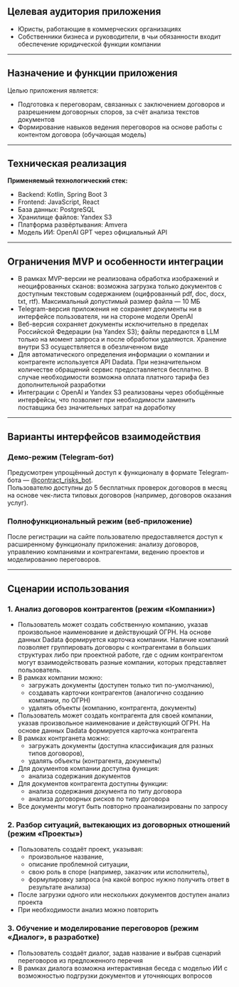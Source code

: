 ## Целевая аудитория приложения

- Юристы, работающие в коммерческих организациях
- Собственники бизнеса и руководители, в чьи обязанности входит обеспечение юридической функции компании

---

## Назначение и функции приложения

Целью приложения является:

- Подготовка к переговорам, связанных с заключением договоров и разрешением договорных споров, за счёт анализа текстов документов
- Формирование навыков ведения переговоров на основе работы с контентом договора (обучающая модель)

---

## Техническая реализация

**Применяемый технологический стек:**

- Backend: Kotlin, Spring Boot 3
- Frontend: JavaScript, React
- База данных: PostgreSQL
- Хранилище файлов: Yandex S3
- Платформа развёртывания: Amvera
- Модель ИИ: OpenAI GPT через официальный API

---

## Ограничения MVP и особенности интеграции

- В рамках MVP-версии не реализована обработка изображений и неоцифрованных сканов: возможна загрузка только документов с доступным текстовым содержанием (оцифрованный pdf, doc, docx, txt, rtf).
  Максимальный допустимый размер файла — 10 МБ
- Telegram-версия приложения не сохраняет документы ни в интерфейсе пользователя, ни на стороне модели OpenAI
- Веб-версия сохраняет документы исключительно в пределах Российской Федерации (на Yandex S3); файлы передаются в LLM только на момент запроса и после обработки удаляются. Хранение внутри S3 осуществляется в обезличенном виде
- Для автоматического определения информации о компании и контрагенте используется API Dadata. При незначительном количестве обращений сервис предоставляется бесплатно. В случае необходимости возможна оплата платного тарифа без дополнительной разработки
- Интеграции с OpenAI и Yandex S3 реализованы через обобщённые интерфейсы, что позволяет при необходимости заменить поставщика без значительных затрат на доработку

---

## Варианты интерфейсов взаимодействия

### Демо-режим (Telegram-бот)

Предусмотрен упрощённый доступ к функционалу в формате Telegram-бота — [@contract_risks_bot](https://t.me/contract_risks_bot).  
Пользователю доступны до 5 бесплатных проверок договоров в месяц на основе чек-листа типовых договоров (например, договоров оказания услуг).

### Полнофункциональный режим (веб-приложение)

После регистрации на сайте пользователю предоставляется доступ к расширенному функционалу приложения: анализу договоров, управлению компаниями и контрагентами, ведению проектов и моделированию переговоров.

---

## Сценарии использования

### 1. Анализ договоров контрагентов (режим «Компании»)

- Пользователь может создать собственную компанию, указав произвольное наименование и действующий ОГРН. На основе данных Dadata формируется карточка компании. Наличие компаний позволяет группировать договоры с контрагентами в больших структурах либо при проектной работе, где с одним контрагентом могут взаимодействовать разные компании, которых представляет пользователь.
- В рамках компании можно:
    - загружать документы (доступен только тип по-умолчанию),
    - создавать карточки контрагентов (аналогично созданию компании, по ОГРН)
    - удалять объекты (компанию, контрагента, документы)
- Пользователь может создать контрагента для своей компании, указав произвольное наименование и действующий ОГРН. На основе данных Dadata формируется карточка контрагента
- В рамках контрганета можно:
  - загружать документы (доступна классификация для разных типов договоров),
  - удалять объекты (контрагента, документы)
- Для документов компании доступна функция:
  - анализа содержания документов
- Для документов контрагента доступны функции:
    - анализа содержания документа по типу договора
    - анализа договорных рисков по типу договора
- Все документы могут быть повторно проанализированы по запросу

### 2. Разбор ситуаций, вытекающих из договорных отношений (режим «Проекты»)

- Пользователь создаёт проект, указывая:
    - произвольное название,
    - описание проблемной ситуации,
    - свою роль в споре (например, заказчик или исполнитель),
    - формулировку запроса (на какой вопрос нужно получить ответ в результате анализа)
- После загрузки одного или нескольких документов доступен анализ проекта
- При необходимости анализ можно повторить

### 3. Обучение и моделирование переговоров (режим «Диалог», в разработке)

- Пользователь создаёт диалог, задав название и выбрав сценарий переговоров из предложенного перечня
- В рамках диалога возможна интерактивная беседа с моделью ИИ с возможностью подгрузки документов и уточняющих вопросов
